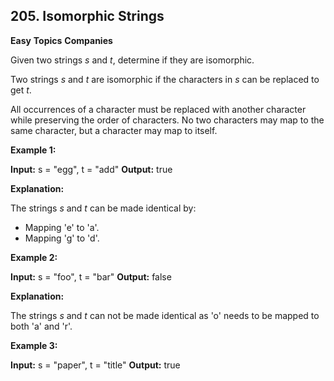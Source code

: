 ## 205. Isomorphic Strings

**Easy** **Topics** **Companies**

Given two strings _s_ and _t_, determine if they are isomorphic.

Two strings _s_ and _t_ are isomorphic if the characters in _s_ can be replaced to get _t_.

All occurrences of a character must be replaced with another character while preserving the order of characters. No two characters may map to the same character, but a character may map to itself.

**Example 1:**

**Input:** s = "egg", t = "add"
**Output:** true

**Explanation:**

The strings _s_ and _t_ can be made identical by:

- Mapping 'e' to 'a'.
- Mapping 'g' to 'd'.

**Example 2:**

**Input:** s = "foo", t = "bar"
**Output:** false

**Explanation:**

The strings _s_ and _t_ can not be made identical as 'o' needs to be mapped to both 'a' and 'r'.

**Example 3:**

**Input:** s = "paper", t = "title"
**Output:** true
